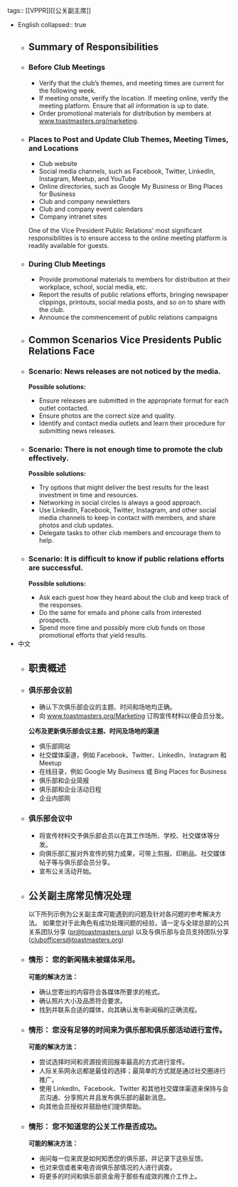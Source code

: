 tags:: [[VPPR]][[公关副主席]]

- English
  collapsed:: true
	- ## Summary of Responsibilities
	- ### Before Club Meetings
	  
	  * Verify that the club’s themes, and meeting times are current for the following week.
	  * If meeting onsite, verify the location. If meeting online, verify the meeting platform. Ensure that all information is up to date.
	  * Order promotional materials for distribution by members at www.toastmasters.org/marketing.
	- ### Places to Post and Update Club Themes, Meeting Times, and Locations
	  
	  * Club website
	  * Social media channels, such as Facebook, Twitter, LinkedIn, Instagram, Meetup, and YouTube
	  * Online directories, such as Google My Business or Bing Places for Business
	  * Club and company newsletters
	  * Club and company event calendars
	  * Company intranet sites
	  
	  One of the Vice President Public Relations’ most significant responsibilities is to ensure access to the online meeting platform is readily available for guests.
	- ### During Club Meetings
	  
	  * Provide promotional materials to members for distribution at their workplace, school, social media, etc.
	  * Report the results of public relations efforts, bringing newspaper clippings, printouts, social media posts, and so on to share with the club.
	  * Announce the commencement of public relations campaigns
	- ## Common Scenarios Vice Presidents Public Relations Face
	- ### Scenario: News releases are not noticed by the media.
	  
	  **Possible solutions:**
	  
	  * Ensure releases are submitted in the appropriate format for each outlet contacted. 
	  * Ensure photos are the correct size and quality.
	  * Identify and contact media outlets and learn their procedure for submitting news releases.
	- ### Scenario: There is not enough time to promote the club effectively.
	  
	  **Possible solutions:**
	  
	  * Try options that might deliver the best results for the least investment in time and resources.
	  * Networking in social circles is always a good approach.
	  * Use LinkedIn, Facebook, Twitter, Instagram, and other social media channels to keep in contact with members, and share photos and club updates.
	  * Delegate tasks to other club members and encourage them to help.
	- ### Scenario: It is difficult to know if public relations efforts are successful.
	  
	  **Possible solutions:**
	  
	  * Ask each guest how they heard about the club and keep track of the responses. 
	  * Do the same for emails and phone calls from interested prospects. 
	  * Spend more time and possibly more club funds on those promotional efforts that yield results.
- 中文
	- ## 职责概述
	- ### 俱乐部会议前
	  
	  * 确认下次俱乐部会议的主题、时间和场地均正确。
	  * 向 www.toastmasters.org/Marketing 订购宣传材料以便会员分发。
	  
	  **公布及更新俱乐部会议主题、时间及场地的渠道**
	  
	  * 俱乐部网站
	  * 社交媒体渠道，例如 Facebook、Twitter、LinkedIn、Instagram 和 Meetup
	  * 在线目录，例如 Google My Business 或 Bing Places for Business
	  * 俱乐部和企业简报
	  * 俱乐部和企业活动日程
	  * 企业内部网
	- ### 俱乐部会议中
	  
	  * 将宣传材料交予俱乐部会员以在其工作场所、学校、社交媒体等分发。
	  * 向俱乐部汇报对外宣传的努力成果，可带上剪报、印刷品、社交媒体帖子等与俱乐部会员分享。
	  * 宣布公关活动开始。
	- ## 公关副主席常见情况处理
	  
	  以下所列示例为公关副主席可能遇到的问题及针对各问题的参考解决方法。 如果您对于此角色有成功处理问题的经验，请一定与全球总部的公共关系团队分享 (pr@toastmasters.org) 以及与俱乐部与会员支持团队分享 (clubofficers@toastmasters.org)
	- ### 情形： 您的新闻稿未被媒体采用。
	  
	  **可能的解决方法：**
	  
	  * 确认您寄出的内容符合各媒体所要求的格式。 
	  * 确认照片大小及品质符合要求。
	  * 找到并联系合适的媒体，向其确认发布新闻稿的正确流程。
	- ### 情形： 您没有足够的时间来为俱乐部和俱乐部活动进行宣传。
	  
	  **可能的解决方法：**
	  
	  * 尝试选择时间和资源投资回报率最高的方式进行宣传。 
	  * 人际关系网永远都是最佳的选择；最简单的方式就是通过社交圈进行推广。
	  * 使用 LinkedIn、Facebook、Twitter 和其他社交媒体渠道来保持与会员沟通、分享照片并且发布俱乐部的最新消息。
	  * 向其他会员授权并鼓励他们提供帮助。
	- ### 情形： 您不知道您的公关工作是否成功。
	  
	  **可能的解决方法：**
	  
	  * 询问每一位来宾是如何知悉您的俱乐部，并记录下这些反馈。 
	  * 也对来信或者来电咨询俱乐部情况的人进行调查。 
	  * 将更多的时间和俱乐部资金用于那些有成效的推介工作上。